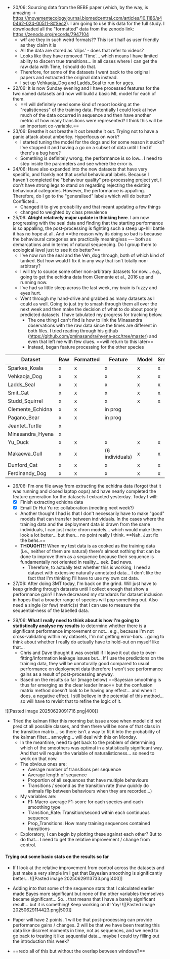 - 20/06: Sourcing data from the BEBE paper (which, by the way, is amazing -> https://movementecologyjournal.biomedcentral.com/articles/10.1186/s40462-024-00511-8#Sec2). I am going to use this data for the full study. I downloaded all the "formatted" data from the zenodo link: https://zenodo.org/records/7947104
	- wtf are they in such weird formats?? This isn't half as user friendly as they claim it is
	- All the data are stored as 'clips' - does that refer to videos?
	- Looks like they have removed 'Time'... which means I have limited ability to discern true transitions... in all cases where I can get the raw data with Time, I should do that.
	- Therefore, for some of the datasets I went back to the original papers and extracted the original data instead.
	- I set up Vehkaoja_Dog and Ladds_Seal to run for ages.
- 22/06: It is now Sunday evening and I have processed features for the two named datasets and now will build a basic ML model for each of them.
	- ==I will definitely need some kind of report looking at the "realisticness" of the training data. Potentially I could look at how much of the data occurred in sequence and then have another metric of how many transitions were represented? I think this will be an important co-variable.==
- 23/06: Breathe it out breathe it out breathe it out. Trying not to have a panic attack about amberley. Hyperfocus on work?
	- I started tuning the model for the dogs and for some reason it sucks? I've stopped it and having a go on a subset of data until I find if there's a bug here?
	- Something is definitely wrong, the performance is so low... I need to step inside the parameters and see where the error is.
- 24/06: Have also expanded into the new datasets that have very specific, and frankly not that useful behavioural labels. Because I haven't completed the "behaviour quality" pre-processing project yet, I don't have strong legs to stand on regarding rejecting the existing behavioural categories. However, the performance is appalling. Therefore, do I go to the "generalised" labels which will do better? Conflicted...
	- Changed it to give probability and that meant updating a few things
	- changed to weighted by class prevalence 
- 25/06: **Alright relatively major update in thinking here**. I am now progressing with the seal data and finding that the starting performance is so appalling, the post-processing is fighting such a steep up-hill battle it has no hope at all. And ==the reason why its doing so bad is because the behavioural categories are practically meaningless --- both as demarcations and in terms of natural sequencing. Do I group them to ecological level just to see it do better?==
	- I've now run the seal and the Veh_dog through, both of which kind of tanked. But how would I fix it in any way that isn't totally non-arbitrary?
	- I will try to source some other non-arbitrary datasets for now... e.g., going to get the echidna data from Clemente et al., 2016 up and running now.
	- I've had so little sleep across the last week, my brain is fuzzy and eyes hurt.
	- Went through my hand-drive and grabbed as many datasets as I could as well. Going to just try to smash through them all over the next week and then make the decision of what to do about poorly predicted datasets. I have tabulated my progress for tracking below.
		- The one thing I can't find is how to link the Minasandra observations with the raw data since the times are different in both files. I tried reading through his github (https://github.com/pminasandra/hyena-acc/tree/master) and even that left me with few clues. ==will return to this later==
		- Instead, began feature processing for the other species

| Dataset          | Raw | Formatted | Feature         | Model | Smoothing |
| ---------------- | --- | --------- | --------------- | ----- | --------- |
| Sparkes_Koala    | x   | x         | x               | x     | x         |
| Vehkaoja_Dog     | x   | x         | x               | x     | x         |
| Ladds_Seal       | x   | x         | x               | x     | x         |
| Smit_Cat         | x   | x         | x               | x     | x         |
| Studd_Squirrel   | x   | x         | x               | x     | x         |
| Clemente_Echidna | x   | x         | in prog         |       |           |
| Pagano_Bear      | x   | x         | in prog         |       |           |
| Jeantet_Turtle   | x   |           |                 |       |           |
| Minasandra_Hyena | x   |           |                 |       |           |
| Yu_Duck          | x   | x         | x               | x     | x         |
| Makaewa_Gull     | x   | x         | (6 individuals) | x     | x         |
| Dunford_Cat      | x   | x         | x               | x     | x         |
| Ferdinandy_Dog   | x   | x         | x               | x     | x         |
- 26/06: I'm one file away from extracting the echidna data (forgot that it was running and closed laptop oops) and have nearly completed the feature generation for the datasets I extracted yesterday. Today I will:
	- [x] Finish extracting echidna data
	- [x] Email Dr Hui Yu re: collaboration (meeting next week?)
	- Another thought I had is that I don't necessarily have to make "good" models that can transfer between individuals. In the cases where the training data and the deployment data is drawn from the same individuals, I can just make chron models... which would make them look a lot better... but then... no point really I think. ==Nah. Just fix the behs.==
	- **THOUGHT!!** When my test data is as cooked as the training data (i.e., neither of them are natural) there's almost nothing that can be done to improve them as a sequence because their sequence is fundamentally not oriented in reality... eek. Bad news.
		- Therefore, to actually test whether this is working, I need a dataset with extensive naturally annotated data... I don't like the fact that I'm thinking I'll have to use my own cat data.
- 27/06: After doing 3MT today, I'm back on the grind. Will just have to keep grinding through datasets until I collect enough that show a performance gain? I have decreased my standards for dataset inclusion in hopes that a broader range of species will pop something out. Also need a single (or few) metric(s) that I can use to measure the sequential-ness of the labelled data.
* 29/06: **What I really need to think about is how I'm going to statistically analyse my results** to determine whether there is a significant performance improvement or not... e.g., because I'm not cross-validating within my datasets, I'm not getting error-bars... going to think about whether I really do actually have to hold-out on myself like that...
	* Chris and Dave thought it was overkill if I leave it out due to over-fitting/information leakage issues but... If I use the predictions on the training data, they will be unnaturally good compared to usual performance on deployment data therefore I won't see performance gains as a result of post-processing anyway.
	* Based on the results so far (image below) ==Bayesian smoothing is thus far emerging as the clear leader lmao== but the confusion matrix method doesn't look to be having any effect... and when it does, a negative effect. I still believe in the potential of this method... so will have to revisit that to refine the logic of it.

![[Pasted image 20250629091716.png|400]]
* Tried the kalman filter this morning but issue arose when model did not predict all possible classes, and then there will be none of that class in the transition matrix... so there isn't a way to fit it into the probability of the kalman filter... annoying... will deal with this on Monday.
	* In the meantime, need to get back to the problem of determining which of the smoothers was optimal in a statistically significant way. And that will require the variable of naturalisticness... so need to work on that now.
	* The obvious ones are:
		* Average number of transitions per sequence
		* Average length of sequence
		* Proportion of all sequences that have multiple behaviours
		* Transitions / second as the transition rate (how quickly do animals flip between behaviours when they are recorded...)
	* My variables are: 
		* F1: Macro-average F1-score for each species and each smoothing type
		* Transition_Rate: Transition/second within each continuous sequence
		* Prop_Transitions: How many training sequences contained transitions
	* Exploratory, I can begin by plotting these against each other? But to do that... I need to get the relative improvement / change from control.
#### Trying out some basic stats on the results so far
- If I look at the relative improvement from control across the datasets and just make a very simple lm I get that Bayesian smoothing is significantly better...
![[Pasted image 20250629113733.png|400]]
- Adding into that some of the sequence stats that I calculated earlier made Bayes more significant but none of the other variables themselves became significant... So... that means that I have a barely significant result... but it is something! Keep working on it! Yay!
![[Pasted image 20250629114423.png|500]]





- Paper will have 2 points. 1 will be that post-processing can provide performance gains / changes. 2 will be that we have been treating this data like discreet moments in time, not as sequences, and we need to go back to treating it like sequential data... maybe I could try filling out the introduction this week?
- ==redo all of this but without the overlap between windows?==
